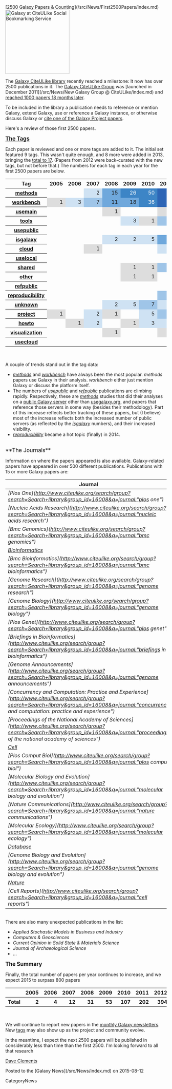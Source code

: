 <div class='newsItemHeader'>[2500 Galaxy Papers & Counting](/src/News/First2500Papers/index.md)</div>

<div class='right'><a href='http://www.citeulike.org/group/16008/order/group_rating'><img src="/src/Images/Logos/CiteULikeLogo.png" alt="Galaxy at CiteULike Social Bookmarking Service" width="200" /></a></div>

The [Galaxy CiteULike library](http://bit.ly/gxyCiteULike) recently reached a milestone:  It now has over 2500 publications in it.  The [Galaxy CiteULike Group](http://bit.ly/gxyCiteULike) was [launched in December 2011](/src/News/New Galaxy Group @ CiteULike/index.md) and [reached 1000 papers 18 months later](/src/News/GalaxyCiteULikePaper1000/index.md). 

To be included in the library a publication needs to reference or mention Galaxy, extend Galaxy, use or reference a Galaxy instance, or otherwise discuss Galaxy or [cite one of the Galaxy Project papers](/src/CitingGalaxy/index.md).

Here's a review of those first 2500 papers.

<span style="font-size: larger;">**[The Tags](/src/CiteULike/index.md#citeulike-tags)**</span>

Each paper is reviewed and one or more tags are added to it.  The initial set featured 9 tags.  This wasn't quite enough, and 8 more were added in 2013, bringing the [total to 17](/src/CiteULike/index.md#citeulike-tags).  (Papers from 2012 were back-curated with the new tags, but not before that.)  The numbers for each tag in each year for the first 2500 papers are below.

<table>
  <tr>
    <th> Tag </th>
    <th> 2005 </th>
    <th> 2006 </th>
    <th> 2007 </th>
    <th> 2008 </th>
    <th> 2009 </th>
    <th> 2010 </th>
    <th> 2011 </th>
    <th> 2012 </th>
    <th> 2013 </th>
    <th> 2014 </th>
    <th> 2015 </th>
    <th> # </th>
  </tr>
  <tr>
    <th> <a href='http://www.citeulike.org/group/16008/tag/methods'>methods</a> </th>
    <td> </td>
    <td> </td>
    <td style=" text-align: right; background-color: #cfe2f3;"> 2 </td>
    <td style=" text-align: right; background-color: #6fa8dc;"> 15 </td>
    <td style=" text-align: right; background-color: #3d85c6; color: #ffffff;"> 26 </td>
    <td style=" text-align: right; background-color: #3d85c6; color: #ffffff;"> 50 </td>
    <td style=" text-align: right; background-color: #2d65b6; color: #ffffff;"> 92 </td>
    <td style=" text-align: right; background-color: #1d45a6; color: #ffffff;"> 196 </td>
    <td style=" text-align: right; background-color: #1d45a6; color: #ffffff;"> 260 </td>
    <td style=" text-align: right; background-color: #1d45a6; color: #ffffff;"> 325 </td>
    <td style=" text-align: right; background-color: #1d45a6; color: #ffffff;"> 258 </td>
    <td style=" text-align: right;"> <strong>1224</strong> </td>
  </tr>
  <tr>
    <th> <a href='http://www.citeulike.org/group/16008/tag/workbench'>workbench</a> </th>
    <td style=" text-align: right; background-color: #dddddd;"> 1 </td>
    <td style=" text-align: right; background-color: #cfe2f3;"> 3 </td>
    <td style=" text-align: right; background-color: #9fc5e8;"> 7 </td>
    <td style=" text-align: right; background-color: #6fa8dc;"> 11 </td>
    <td style=" text-align: right; background-color: #6fa8dc;"> 18 </td>
    <td style=" text-align: right; background-color: #3d85c6; color: #ffffff;"> 36 </td>
    <td style=" text-align: right; background-color: #2d65b6; color: #ffffff;"> 68 </td>
    <td style=" text-align: right; background-color: #1d45a6; color: #ffffff;"> 127 </td>
    <td style=" text-align: right; background-color: #1d45a6; color: #ffffff;"> 151 </td>
    <td style=" text-align: right; background-color: #1d45a6; color: #ffffff;"> 205 </td>
    <td style=" text-align: right; background-color: #1d45a6; color: #ffffff;"> 121 </td>
    <td style=" text-align: right;"> <strong>748</strong> </td>
  </tr>
  <tr>
    <th> <a href='http://www.citeulike.org/group/16008/tag/usemain'>usemain</a> </th>
    <td> </td>
    <td> </td>
    <td> </td>
    <td style=" text-align: right; background-color: #dddddd;"> 1 </td>
    <td> </td>
    <td> </td>
    <td style=" text-align: right; background-color: #dddddd;"> 1 </td>
    <td style=" text-align: right; background-color: #cfe2f3;"> 3 </td>
    <td style=" text-align: right; background-color: #2d65b6; color: #ffffff;"> 89 </td>
    <td style=" text-align: right; background-color: #2d65b6; color: #ffffff;"> 95 </td>
    <td style=" text-align: right; background-color: #2d65b6; color: #ffffff;"> 64 </td>
    <td style=" text-align: right;"> <strong>253</strong> </td>
  </tr>
  <tr>
    <th> <a href='http://www.citeulike.org/group/16008/tag/tools'>tools</a> </th>
    <td> </td>
    <td> </td>
    <td> </td>
    <td> </td>
    <td style=" text-align: right; background-color: #cfe2f3;"> 3 </td>
    <td style=" text-align: right; background-color: #dddddd;"> 1 </td>
    <td style=" text-align: right; background-color: #9fc5e8;"> 8 </td>
    <td style=" text-align: right; background-color: #3d85c6; color: #ffffff;"> 28 </td>
    <td style=" text-align: right; background-color: #3d85c6; color: #ffffff;"> 36 </td>
    <td style=" text-align: right; background-color: #2d65b6; color: #ffffff;"> 67 </td>
    <td style=" text-align: right; background-color: #3d85c6; color: #ffffff;"> 37 </td>
    <td style=" text-align: right;"> <strong>180</strong> </td>
  </tr>
  <tr>
    <th> <a href='http://www.citeulike.org/group/16008/tag/usepublic'>usepublic</a> </th>
    <td> </td>
    <td> </td>
    <td> </td>
    <td> </td>
    <td> </td>
    <td> </td>
    <td> </td>
    <td style=" text-align: right; background-color: #dddddd;"> 1 </td>
    <td style=" text-align: right; background-color: #6fa8dc;"> 15 </td>
    <td style=" text-align: right; background-color: #2d65b6; color: #ffffff;"> 57 </td>
    <td style=" text-align: right; background-color: #2d65b6; color: #ffffff;"> 77 </td>
    <td style=" text-align: right;"> <strong>150</strong> </td>
  </tr>
  <tr>
    <th> <a href='http://www.citeulike.org/group/16008/tag/isgalaxy'>isgalaxy</a> </th>
    <td> </td>
    <td> </td>
    <td> </td>
    <td style=" text-align: right; background-color: #cfe2f3;"> 2 </td>
    <td style=" text-align: right; background-color: #cfe2f3;"> 2 </td>
    <td style=" text-align: right; background-color: #cfe2f3;"> 5 </td>
    <td style=" text-align: right; background-color: #6fa8dc;"> 16 </td>
    <td style=" text-align: right; background-color: #6fa8dc;"> 15 </td>
    <td style=" text-align: right; background-color: #3d85c6; color: #ffffff;"> 26 </td>
    <td style=" text-align: right; background-color: #3d85c6; color: #ffffff;"> 45 </td>
    <td style=" text-align: right; background-color: #3d85c6; color: #ffffff;"> 24 </td>
    <td style=" text-align: right;"> <strong>135</strong> </td>
  </tr>
  <tr>
    <th> <a href='http://www.citeulike.org/group/16008/tag/cloud'>cloud</a> </th>
    <td> </td>
    <td> </td>
    <td style=" text-align: right; background-color: #dddddd;"> 1 </td>
    <td> </td>
    <td> </td>
    <td> </td>
    <td style=" text-align: right; background-color: #cfe2f3;"> 2 </td>
    <td style=" text-align: right; background-color: #6fa8dc;"> 13 </td>
    <td style=" text-align: right; background-color: #3d85c6; color: #ffffff;"> 22 </td>
    <td style=" text-align: right; background-color: #3d85c6; color: #ffffff;"> 38 </td>
    <td style=" text-align: right; background-color: #3d85c6; color: #ffffff;"> 24 </td>
    <td style=" text-align: right;"> <strong>100</strong> </td>
  </tr>
  <tr>
    <th> <a href='http://www.citeulike.org/group/16008/tag/uselocal'>uselocal</a> </th>
    <td> </td>
    <td> </td>
    <td> </td>
    <td> </td>
    <td> </td>
    <td> </td>
    <td> </td>
    <td style=" text-align: right; background-color: #cfe2f3;"> 2 </td>
    <td style=" text-align: right; background-color: #3d85c6; color: #ffffff;"> 28 </td>
    <td style=" text-align: right; background-color: #3d85c6; color: #ffffff;"> 41 </td>
    <td style=" text-align: right; background-color: #3d85c6; color: #ffffff;"> 27 </td>
    <td style=" text-align: right;"> <strong>98</strong> </td>
  </tr>
  <tr>
    <th> <a href='http://www.citeulike.org/group/16008/tag/shared'>shared</a> </th>
    <td> </td>
    <td> </td>
    <td> </td>
    <td> </td>
    <td style=" text-align: right; background-color: #dddddd;"> 1 </td>
    <td style=" text-align: right; background-color: #dddddd;"> 1 </td>
    <td style=" text-align: right; background-color: #9fc5e8;"> 7 </td>
    <td style=" text-align: right; background-color: #6fa8dc;"> 13 </td>
    <td style=" text-align: right; background-color: #3d85c6; color: #ffffff;"> 21 </td>
    <td style=" text-align: right; background-color: #3d85c6; color: #ffffff;"> 24 </td>
    <td style=" text-align: right; background-color: #6fa8dc;"> 17 </td>
    <td style=" text-align: right;"> <strong>84</strong> </td>
  </tr>
  <tr>
    <th> <a href='http://www.citeulike.org/group/16008/tag/other'>other</a> </th>
    <td> </td>
    <td> </td>
    <td> </td>
    <td> </td>
    <td style=" text-align: right; background-color: #dddddd;"> 1 </td>
    <td style=" text-align: right; background-color: #dddddd;"> 1 </td>
    <td> </td>
    <td style=" text-align: right; background-color: #9fc5e8;"> 8 </td>
    <td style=" text-align: right; background-color: #9fc5e8;"> 8 </td>
    <td style=" text-align: right; background-color: #3d85c6; color: #ffffff;"> 38 </td>
    <td style=" text-align: right; background-color: #3d85c6; color: #ffffff;"> 21 </td>
    <td style=" text-align: right;"> <strong>77</strong> </td>
  </tr>
  <tr>
    <th> <a href='http://www.citeulike.org/group/16008/tag/refpublic'>refpublic</a> </th>
    <td> </td>
    <td> </td>
    <td> </td>
    <td> </td>
    <td> </td>
    <td> </td>
    <td> </td>
    <td> </td>
    <td style=" text-align: right; background-color: #9fc5e8;"> 10 </td>
    <td style=" text-align: right; background-color: #3d85c6; color: #ffffff;"> 28 </td>
    <td style=" text-align: right; background-color: #3d85c6; color: #ffffff;"> 26 </td>
    <td style=" text-align: right;"> <strong>64</strong> </td>
  </tr>
  <tr>
    <th> <a href='http://www.citeulike.org/group/16008/tag/reproducibility'>reproducibility</a> </th>
    <td> </td>
    <td> </td>
    <td> </td>
    <td> </td>
    <td> </td>
    <td> </td>
    <td style=" text-align: right; background-color: #9fc5e8;"> 6 </td>
    <td style=" text-align: right; background-color: #9fc5e8;"> 7 </td>
    <td style=" text-align: right; background-color: #9fc5e8;"> 8 </td>
    <td style=" text-align: right; background-color: #3d85c6; color: #ffffff;"> 24 </td>
    <td style=" text-align: right; background-color: #6fa8dc;"> 12 </td>
    <td style=" text-align: right;"> <strong>57</strong> </td>
  </tr>
  <tr>
    <th> <a href='http://www.citeulike.org/group/16008/tag/unknown'>unknown</a> </th>
    <td> </td>
    <td> </td>
    <td> </td>
    <td style=" text-align: right; background-color: #cfe2f3;"> 2 </td>
    <td style=" text-align: right; background-color: #cfe2f3;"> 5 </td>
    <td style=" text-align: right; background-color: #9fc5e8;"> 7 </td>
    <td style=" text-align: right; background-color: #cfe2f3;"> 3 </td>
    <td style=" text-align: right; background-color: #9fc5e8;"> 10 </td>
    <td style=" text-align: right; background-color: #6fa8dc;"> 13 </td>
    <td style=" text-align: right; background-color: #9fc5e8;"> 8 </td>
    <td style=" text-align: right; background-color: #cfe2f3;"> 5 </td>
    <td style=" text-align: right;"> <strong>53</strong> </td>
  </tr>
  <tr>
    <th> <a href='http://www.citeulike.org/group/16008/tag/project'>project</a> </th>
    <td style=" text-align: right; background-color: #dddddd;"> 1 </td>
    <td> </td>
    <td style=" text-align: right; background-color: #cfe2f3;"> 2 </td>
    <td style=" text-align: right; background-color: #dddddd;"> 1 </td>
    <td> </td>
    <td style=" text-align: right; background-color: #cfe2f3;"> 5 </td>
    <td style=" text-align: right; background-color: #9fc5e8;"> 6 </td>
    <td style=" text-align: right; background-color: #9fc5e8;"> 10 </td>
    <td style=" text-align: right; background-color: #9fc5e8;"> 6 </td>
    <td style=" text-align: right; background-color: #9fc5e8;"> 7 </td>
    <td style=" text-align: right; background-color: #9fc5e8;"> 9 </td>
    <td style=" text-align: right;"> <strong>47</strong> </td>
  </tr>
  <tr>
    <th> <a href='http://www.citeulike.org/group/16008/tag/howto'>howto</a> </th>
    <td> </td>
    <td style=" text-align: right; background-color: #dddddd;"> 1 </td>
    <td style=" text-align: right; background-color: #cfe2f3;"> 2 </td>
    <td> </td>
    <td style=" text-align: right; background-color: #dddddd;"> 1 </td>
    <td style=" text-align: right; background-color: #cfe2f3;"> 3 </td>
    <td style=" text-align: right; background-color: #cfe2f3;"> 4 </td>
    <td style=" text-align: right; background-color: #6fa8dc;"> 12 </td>
    <td style=" text-align: right; background-color: #9fc5e8;"> 6 </td>
    <td style=" text-align: right; background-color: #6fa8dc;"> 11 </td>
    <td style=" text-align: right; background-color: #cfe2f3;"> 5 </td>
    <td style=" text-align: right;"> <strong>45</strong> </td>
  </tr>
  <tr>
    <th> <a href='http://www.citeulike.org/group/16008/tag/visualization'>visualization</a> </th>
    <td> </td>
    <td> </td>
    <td> </td>
    <td style=" text-align: right; background-color: #dddddd;"> 1 </td>
    <td> </td>
    <td> </td>
    <td style=" text-align: right; background-color: #dddddd;"> 1 </td>
    <td style=" text-align: right; background-color: #cfe2f3;"> 2 </td>
    <td style=" text-align: right; background-color: #cfe2f3;"> 3 </td>
    <td style=" text-align: right; background-color: #9fc5e8;"> 6 </td>
    <td style=" text-align: right; background-color: #cfe2f3;"> 3 </td>
    <td style=" text-align: right;"> <strong>16</strong> </td>
  </tr>
  <tr>
    <th> <a href='http://www.citeulike.org/group/16008/tag/usecloud'>usecloud</a> </th>
    <td> </td>
    <td> </td>
    <td> </td>
    <td> </td>
    <td> </td>
    <td> </td>
    <td> </td>
    <td> </td>
    <td style=" text-align: right; background-color: #cfe2f3;"> 2 </td>
    <td style=" text-align: right; background-color: #dddddd;"> 1 </td>
    <td style=" text-align: right; background-color: #dddddd;"> 1 </td>
    <td style=" text-align: right;"> <strong>4</strong> </td>
  </tr>
</table>


<br />

A couple of trends stand out in the tag data:

* *[methods](http://www.citeulike.org/group/16008/tag/methods)* and *[workbench](http://www.citeulike.org/group/16008/tag/workbench)* have always been the most popular.  *methods* papers use Galaxy in their analysis.  *workbench* either just mention Galaxy or discuss the platform itself.
* The numbers of *[usepublic](http://www.citeulike.org/group/16008/tag/usepublic)* and *[refpublic](http://www.citeulike.org/group/16008/tag/refpublic)* publications are climbing rapidly.  Respectively, these are *[methods](http://www.citeulike.org/group/16008/tag/methods)* studies that did their analyses on a [public Galaxy server](/src/PublicGalaxyServers/index.md) other than [usegalaxy.org](http://usegalaxy.org), and papers that reference those servers in some way (besides their methodology).  Part of this increase reflects better tracking of these papers, but (I believe) most of the increase reflects both the increased number of public servers (as reflected by the *[isgalaxy](http://www.citeulike.org/group/16008/tag/isgalaxy)* numbers), and their increased visibility.
* *[reproducibility](http://www.citeulike.org/group/16008/tag/reproducibility)* became a hot topic (finally) in 2014.  

<br />
<span style="font-size: larger;">**The Journals**</span>

Information on where the papers appeared is also available.  Galaxy-related papers have appeared in over 500 different publications.  Publications with 15 or more Galaxy papers are:


| Journal |  2005  |  2006  |  2007  |  2008  |  2009  |  2010  |  2011  |  2012  |  2013  |  2014  |  2015  |  Total  | 
| ------- | ----- | ----- | ----- | ----- | ----- | ----- | ----- | ----- | ----- | ----- | ----- | ------ | 
| *[Plos One](http://www.citeulike.org/search/group?search=Search+library&group_id=16008&q=journal:"plos one")* |  0  |  0  |  0  |  1  |  1  |  4  |  16  |  32  |  42  |  45  |  27  |  **168**  | 
| *[Nucleic Acids Research](http://www.citeulike.org/search/group?search=Search+library&group_id=16008&q=journal:"nucleic acids research")* |  0  |  1  |  0  |  1  |  11  |  13  |  8  |  21  |  22  |  29  |  19  |  **125**  | 
| *[Bmc Genomics](http://www.citeulike.org/search/group?search=Search+library&group_id=16008&q=journal:"bmc genomics")* |  0  |  0  |  0  |  0  |  2  |  4  |  12  |  22  |  27  |  42  |  15  |  **124**  | 
| *[Bioinformatics](http://www.citeulike.org/search/group?search=Search+library&group_id=16008&q=journal:"bioinformatics")* |  0  |  0  |  0  |  5  |  4  |  7  |  23  |  19  |  19  |  30  |  10  |  **117**  | 
| *[Bmc Bioinformatics](http://www.citeulike.org/search/group?search=Search+library&group_id=16008&q=journal:"bmc bioinformatics")* |  0  |  0  |  1  |  0  |  2  |  10  |  15  |  16  |  8  |  25  |  6  |  **83**  | 
| *[Genome Research](http://www.citeulike.org/search/group?search=Search+library&group_id=16008&q=journal:"genome research")* |  1  |  2  |  4  |  3  |  5  |  2  |  9  |  12  |  2  |  8  |  3  |  **51**  | 
| *[Genome Biology](http://www.citeulike.org/search/group?search=Search+library&group_id=16008&q=journal:"genome biology")* |  0  |  0  |  0  |  1  |  3  |  9  |  11  |  11  |  4  |  6  |  2  |  **47**  | 
| *[Plos Genet](http://www.citeulike.org/search/group?search=Search+library&group_id=16008&q=journal:"plos genet")* |  0  |  0  |  0  |  2  |  0  |  1  |  6  |  10  |  15  |  6  |  4  |  **44**  | 
| *[Briefings in Bioinformatics](http://www.citeulike.org/search/group?search=Search+library&group_id=16008&q=journal:"briefings in bioinformatics")* |  0  |  0  |  0  |  1  |  1  |  1  |  3  |  2  |  8  |  4  |  9  |  **29**  | 
| *[Genome Announcements](http://www.citeulike.org/search/group?search=Search+library&group_id=16008&q=journal:"genome announcements")* |  0  |  0  |  0  |  0  |  0  |  0  |  0  |  0  |  4  |  3  |  19  |  **26**  | 
| *[Concurrency and Computation: Practice and Experience](http://www.citeulike.org/search/group?search=Search+library&group_id=16008&q=journal:"concurrency and computation: practice and experience")* |  0  |  0  |  0  |  0  |  0  |  0  |  1  |  3  |  0  |  11  |  10  |  **25**  | 
| *[Proceedings of the National Academy of Sciences](http://www.citeulike.org/search/group?search=Search+library&group_id=16008&q=journal:"proceedings of the national academy of sciences")* |  0  |  0  |  0  |  1  |  1  |  0  |  2  |  3  |  4  |  8  |  4  |  **23**  | 
| *[Cell](http://www.citeulike.org/search/group?search=Search+library&group_id=16008&q=journal:"cell")* |  0  |  0  |  0  |  0  |  0  |  1  |  1  |  5  |  8  |  3  |  5  |  **23**  | 
| *[Plos Comput Biol](http://www.citeulike.org/search/group?search=Search+library&group_id=16008&q=journal:"plos comput biol")* |  0  |  0  |  2  |  1  |  0  |  2  |  3  |  3  |  5  |  5  |  2  |  **23**  | 
| *[Molecular Biology and Evolution](http://www.citeulike.org/search/group?search=Search+library&group_id=16008&q=journal:"molecular biology and evolution")* |  0  |  0  |  0  |  0  |  3  |  0  |  1  |  1  |  9  |  2  |  4  |  **20**  | 
| *[Nature Communications](http://www.citeulike.org/search/group?search=Search+library&group_id=16008&q=journal:"nature communications")* |  0  |  0  |  0  |  0  |  0  |  0  |  0  |  2  |  4  |  7  |  7  |  **20**  | 
| *[Molecular Ecology](http://www.citeulike.org/search/group?search=Search+library&group_id=16008&q=journal:"molecular ecology")* |  0  |  0  |  0  |  0  |  0  |  1  |  1  |  1  |  11  |  4  |  0  |  **18**  | 
| *[Database](http://www.citeulike.org/search/group?search=Search+library&group_id=16008&q=journal:"database")* |  0  |  0  |  0  |  0  |  0  |  1  |  6  |  2  |  4  |  3  |  1  |  **17**  | 
| *[Genome Biology and Evolution](http://www.citeulike.org/search/group?search=Search+library&group_id=16008&q=journal:"genome biology and evolution")* |  0  |  0  |  0  |  0  |  0  |  1  |  3  |  2  |  3  |  5  |  2  |  **16**  | 
| *[Nature](http://www.citeulike.org/search/group?search=Search+library&group_id=16008&q=journal:"nature")* |  1  |  0  |  0  |  0  |  1  |  3  |  1  |  0  |  4  |  2  |  3  |  **15**  | 
| *[Cell Reports](http://www.citeulike.org/search/group?search=Search+library&group_id=16008&q=journal:"cell reports")* |  0  |  0  |  0  |  0  |  0  |  0  |  0  |  3  |  5  |  4  |  3  |  **15**  | 

<br />
There are also many unexpected publications in the list:

* *Applied Stochastic Models in Business and Industry*
* *Computers & Geosciences*
* *Current Opinion in Solid State & Materials Science*
* *Journal of Archaeological Science*
* ...

<span style="font-size: larger;">**The Summary**</span>

Finally, the total number of papers per year continues to increase, and we expect 2015 to surpass 800 papers  

<table>
  <tr class="th" >
    <th> </th>
    <th> 2005 </th>
    <th> 2006 </th>
    <th> 2007 </th>
    <th> 2008 </th>
    <th> 2009 </th>
    <th> 2010 </th>
    <th> 2011 </th>
    <th> 2012 </th>
    <th> 2013 </th>
    <th> 2014 </th>
    <th> 2015 </th>
    <th> Total </th>
  </tr>
  <tr>
    <th> Total </th>
    <th style=" text-align: right;"> 2 </th>
    <th style=" text-align: right;"> 4 </th>
    <th style=" text-align: right;"> 12 </th>
    <th style=" text-align: right;"> 31 </th>
    <th style=" text-align: right;"> 53 </th>
    <th style=" text-align: right;"> 107 </th>
    <th style=" text-align: right;"> 202 </th>
    <th style=" text-align: right;"> 394 </th>
    <th style=" text-align: right;"> 495 </th>
    <th style=" text-align: right;"> 703 </th>
    <th style=" text-align: right;"> 497  </th>
    <th style=" text-align: right;"> 2500 </th>
  </tr>
</table>


<br />

We will continue to report new papers in the [monthly Galaxy newsletters](/src/GalaxyUpdates/index.md).  New [tags](/src/CiteULike/index.md#citeulike-tags) may also show up as the project and community evolve.

In the meantime, I expect the next 2500 papers will be published in considerably less than time than the first 2500.  I'm looking forward to all that research

[Dave Clements](/src/DaveClements/index.md)

<div class='newsItemFooter'>Posted to the [Galaxy News](/src/News/index.md) on 2015-08-12</div>

CategoryNews
